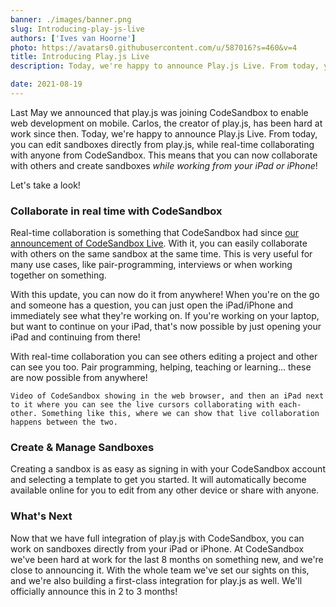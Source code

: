 ```yaml
---
banner: ./images/banner.png
slug: Introducing-play-js-live
authors: ['Ives van Hoorne']
photo: https://avatars0.githubusercontent.com/u/587016?s=460&v=4
title: Introducing Play.js Live
description: Today, we're happy to announce Play.js Live. From today, you can edit sandboxes directly from play.js, while real-time collaborating with anyone from CodeSandbox.

date: 2021-08-19
---
```

Last May we announced that play.js was joining CodeSandbox to enable web development on mobile. Carlos, the creator of play.js, has been hard at work since then. Today, we're happy to announce Play.js Live. From today, you can edit sandboxes directly from play.js, while real-time collaborating with anyone from CodeSandbox. This means that you can now collaborate with others and create sandboxes *while working from your iPad or iPhone*!

Let's take a look!


### Collaborate in real time with CodeSandbox

Real-time collaboration is something that CodeSandbox had since [our announcement of CodeSandbox Live](https://codesandbox.io/post/introducing-codesandbox-live-real-time-code-collaboration-in-the-browser). With it, you can easily collaborate with others on the same sandbox at the same time. This is very useful for many use cases, like pair-programming, interviews or when working together on something.

With this update, you can now do it from anywhere! When you're on the go and someone has a question, you can just open the iPad/iPhone and immediately see what they're working on. If you're working on your laptop, but want to continue on your iPad, that's now possible by just opening your iPad and continuing from there!

With real-time collaboration you can see others editing a project and other can see you too. Pair programming, helping, teaching or learning… these are now possible from anywhere!

```tsx
Video of CodeSandbox showing in the web browser, and then an iPad next to it where you can see the live cursors collaborating with each-other. Something like this, where we can show that live collaboration happens between the two.
```

### Create & Manage Sandboxes

Creating a sandbox is as easy as signing in with your CodeSandbox account and selecting a template to get you started. It will automatically become available online for you to edit from any other device or share with anyone.

### What's Next

Now that we have full integration of play.js with CodeSandbox, you can work on sandboxes directly from your iPad or iPhone. At CodeSandbox we've been hard at work for the last 8 months on something new, and we're close to announcing it. With the whole team we've set our sights on this, and we're also building a first-class integration for play.js as well. We'll officially announce this in 2 to 3 months!